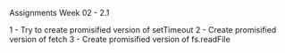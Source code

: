  Assignments Week 02 - 2.1 
 
 1 - Try to create promisified version of setTimeout
 2 - Create promisified version of fetch
 3 - Create promisified version of fs.readFile
